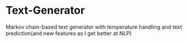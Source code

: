 # Text-Generator
Markov chain-based text generator with temperature handling and text prediction(and new features as I get better at NLP)
